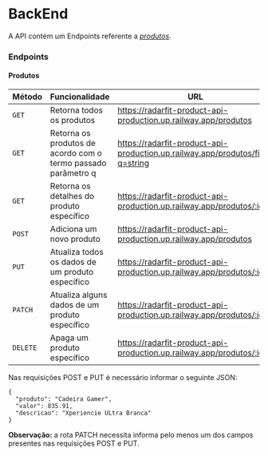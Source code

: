 # BackEnd

A API contém um Endpoints referente a _[produtos](https://radarfit-product-api-production.up.railway.app/produtos)_.

### Endpoints

#### Produtos

| Método | Funcionalidade | URL |
|---|---|---|
| `GET` | Retorna todos os produtos | https://radarfit-product-api-production.up.railway.app/produtos |
| `GET` | Retorna os produtos de acordo com o termo passado parâmetro q | https://radarfit-product-api-production.up.railway.app/produtos/find?q=string |
| `GET` | Retorna os detalhes do produto específico | https://radarfit-product-api-production.up.railway.app/produtos/:id |
| `POST` | Adiciona um novo produto | https://radarfit-product-api-production.up.railway.app/produtos |
| `PUT` | Atualiza todos os dados de um produto específico | https://radarfit-product-api-production.up.railway.app/produtos/:id |
| `PATCH` | Atualiza alguns dados de um produto específico | https://radarfit-product-api-production.up.railway.app/produtos/:id |
| `DELETE` | Apaga um produto específico | https://radarfit-product-api-production.up.railway.app/produtos/:id |

Nas requisições POST e PUT é necessário informar o seguinte JSON:

```
{
  "produto": "Cadeira Gamer",
  "valor": 835.91,
  "descricao": "Xperiencie ULtra Branca"
}
```

**Observação:** a rota PATCH necessita informa pelo menos um dos campos presentes nas requisições POST e PUT.
